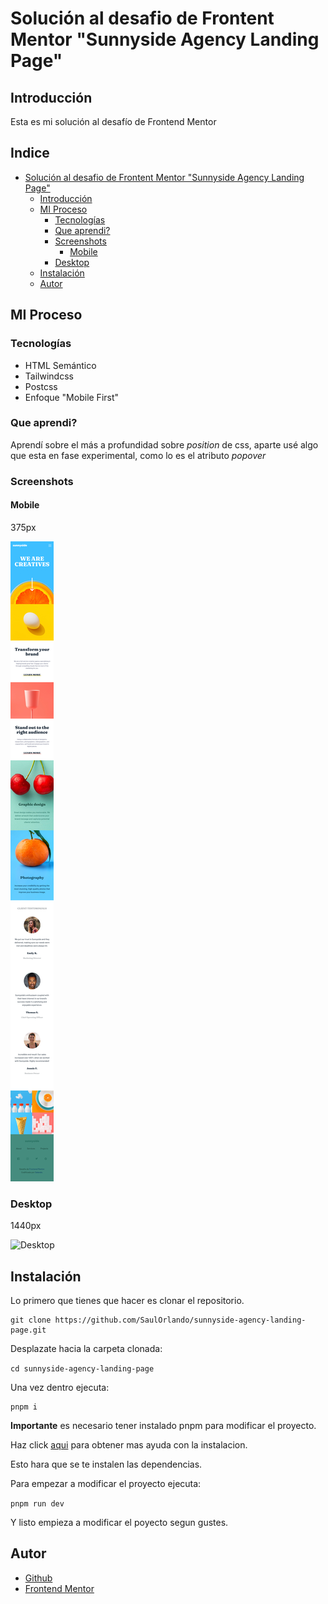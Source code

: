 # Solución al desafio de Frontent Mentor "Sunnyside Agency Landing Page"

## Introducción

Esta es mi solución al desafío de Frontend Mentor

## Indice

- [Solución al desafio de Frontent Mentor "Sunnyside Agency Landing Page"](#solución-al-desafio-de-frontent-mentor-sunnyside-agency-landing-page)
  - [Introducción](#introducción)
  - [MI Proceso](#mi-proceso)
    - [Tecnologías](#tecnologías)
    - [Que aprendi?](#que-aprendi)
    - [Screenshots](#screenshots)
      - [Mobile](#mobile)
    - [Desktop](#desktop)
  - [Instalación](#instalación)
  - [Autor](#autor)

## MI Proceso

### Tecnologías

- HTML Semántico
- Tailwindcss
- Postcss
- Enfoque "Mobile First"

### Que aprendi?

Aprendí sobre el más a profundidad sobre *position* de css, aparte usé algo que esta
en fase experimental, como lo es el atributo *popover*

### Screenshots

#### Mobile

375px

![Mobile](./../screenshots/mobile.png)

### Desktop

1440px

![Desktop](./../screenshots/desktop.png)


## Instalación

Lo primero que tienes que hacer es clonar el repositorio.

```text
git clone https://github.com/SaulOrlando/sunnyside-agency-landing-page.git
```

Desplazate hacia la carpeta clonada:

`cd sunnyside-agency-landing-page`

Una vez dentro ejecuta:

```text
pnpm i
```

**Importante** es necesario tener instalado pnpm para modificar el proyecto.

Haz click [aqui](https://pnpm.io/installation) para obtener mas ayuda con la instalacion.

Esto hara que se te instalen las dependencias.

Para empezar a modificar el proyecto ejecuta:

`pnpm run dev`

Y listo empieza a modificar el poyecto segun gustes.

## Autor

- [Github](https://github.com/SaulOrlando)
- [Frontend Mentor](https://www.frontendmentor.io/solutions/solucin-al-desafio-de-frontent-mentor-sunnyside-agency-landing-page-t_ouwPB4vD)

